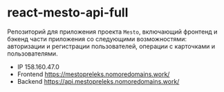 # react-mesto-api-full
Репозиторий для приложения проекта `Mesto`, включающий фронтенд и бэкенд части приложения со следующими возможностями: авторизации и регистрации пользователей, операции с карточками и пользователями.

- IP 158.160.47.0 
- Frontend https://mestopreleks.nomoredomains.work/ 
- Backend https://api.mestopreleks.nomoredomains.work/ 
